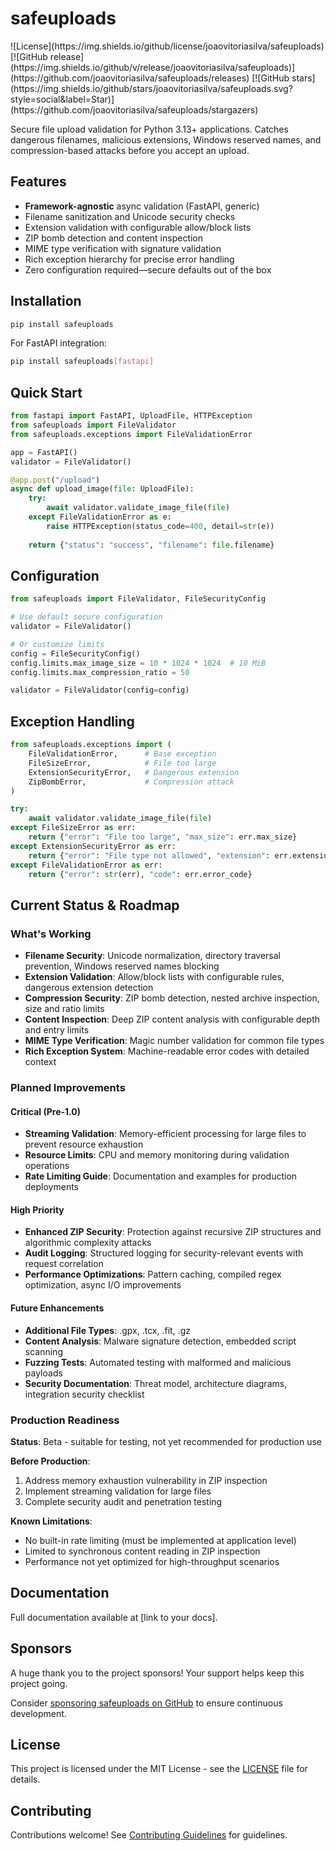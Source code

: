 # safeuploads

<div>
    ![License](https://img.shields.io/github/license/joaovitoriasilva/safeuploads)
    [![GitHub release](https://img.shields.io/github/v/release/joaovitoriasilva/safeuploads)](https://github.com/joaovitoriasilva/safeuploads/releases)
    [![GitHub stars](https://img.shields.io/github/stars/joaovitoriasilva/safeuploads.svg?style=social&label=Star)](https://github.com/joaovitoriasilva/safeuploads/stargazers)
</div>

Secure file upload validation for Python 3.13+ applications. Catches dangerous filenames, malicious extensions, Windows reserved names, and compression-based attacks before you accept an upload.

## Features

- **Framework-agnostic** async validation (FastAPI, generic)
- Filename sanitization and Unicode security checks
- Extension validation with configurable allow/block lists
- ZIP bomb detection and content inspection
- MIME type verification with signature validation
- Rich exception hierarchy for precise error handling
- Zero configuration required—secure defaults out of the box

## Installation

```bash
pip install safeuploads
```

For FastAPI integration:
```bash
pip install safeuploads[fastapi]
```

## Quick Start

```python
from fastapi import FastAPI, UploadFile, HTTPException
from safeuploads import FileValidator
from safeuploads.exceptions import FileValidationError

app = FastAPI()
validator = FileValidator()

@app.post("/upload")
async def upload_image(file: UploadFile):
    try:
        await validator.validate_image_file(file)
    except FileValidationError as e:
        raise HTTPException(status_code=400, detail=str(e))
    
    return {"status": "success", "filename": file.filename}
```

## Configuration

```python
from safeuploads import FileValidator, FileSecurityConfig

# Use default secure configuration
validator = FileValidator()

# Or customize limits
config = FileSecurityConfig()
config.limits.max_image_size = 10 * 1024 * 1024  # 10 MiB
config.limits.max_compression_ratio = 50

validator = FileValidator(config=config)
```

## Exception Handling

```python
from safeuploads.exceptions import (
    FileValidationError,      # Base exception
    FileSizeError,            # File too large
    ExtensionSecurityError,   # Dangerous extension
    ZipBombError,             # Compression attack
)

try:
    await validator.validate_image_file(file)
except FileSizeError as err:
    return {"error": "File too large", "max_size": err.max_size}
except ExtensionSecurityError as err:
    return {"error": "File type not allowed", "extension": err.extension}
except FileValidationError as err:
    return {"error": str(err), "code": err.error_code}
```

## Current Status & Roadmap

### What's Working

- **Filename Security**: Unicode normalization, directory traversal prevention, Windows reserved names blocking
- **Extension Validation**: Allow/block lists with configurable rules, dangerous extension detection
- **Compression Security**: ZIP bomb detection, nested archive inspection, size and ratio limits
- **Content Inspection**: Deep ZIP content analysis with configurable depth and entry limits
- **MIME Type Verification**: Magic number validation for common file types
- **Rich Exception System**: Machine-readable error codes with detailed context

### Planned Improvements

#### Critical (Pre-1.0)
- **Streaming Validation**: Memory-efficient processing for large files to prevent resource exhaustion
- **Resource Limits**: CPU and memory monitoring during validation operations
- **Rate Limiting Guide**: Documentation and examples for production deployments

#### High Priority
- **Enhanced ZIP Security**: Protection against recursive ZIP structures and algorithmic complexity attacks
- **Audit Logging**: Structured logging for security-relevant events with request correlation
- **Performance Optimizations**: Pattern caching, compiled regex optimization, async I/O improvements

#### Future Enhancements
- **Additional File Types**: .gpx, .tcx, .fit, .gz
- **Content Analysis**: Malware signature detection, embedded script scanning
- **Fuzzing Tests**: Automated testing with malformed and malicious payloads
- **Security Documentation**: Threat model, architecture diagrams, integration security checklist

### Production Readiness

**Status**: Beta - suitable for testing, not yet recommended for production use

**Before Production**:
1. Address memory exhaustion vulnerability in ZIP inspection
2. Implement streaming validation for large files
3. Complete security audit and penetration testing

**Known Limitations**:
- No built-in rate limiting (must be implemented at application level)
- Limited to synchronous content reading in ZIP inspection
- Performance not yet optimized for high-throughput scenarios

## Documentation

Full documentation available at [link to your docs].

## Sponsors

A huge thank you to the project sponsors! Your support helps keep this project going.

Consider [sponsoring safeuploads on GitHub](https://github.com/sponsors/joaovitoriasilva) to ensure continuous development.

## License

This project is licensed under the MIT License - see the [LICENSE](LICENSE) file for details.

## Contributing

Contributions welcome! See [Contributing Guidelines](CONTRIBUTING.md) for guidelines.


